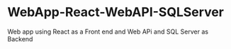 # WebApp-React-WebAPI-SQLServer
Web app using React as a Front end and Web APi and SQL Server as Backend

